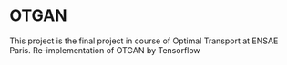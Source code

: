 # OTGAN

This project is the final project in course of Optimal Transport at ENSAE Paris.
Re-implementation of OTGAN by Tensorflow